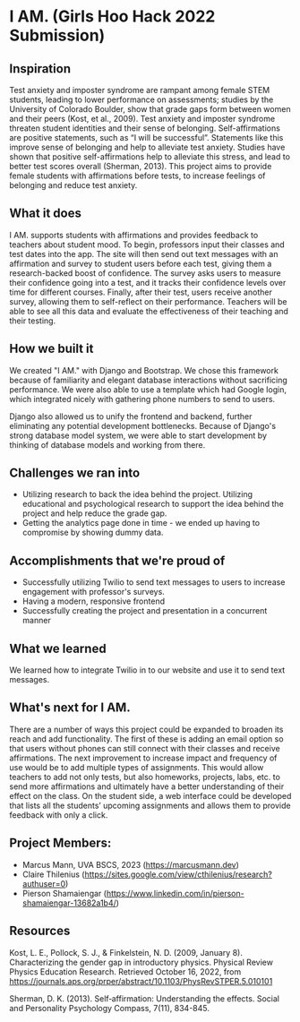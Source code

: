 # I AM. (Girls Hoo Hack 2022 Submission)
## Inspiration
Test anxiety and imposter syndrome are rampant among female STEM students, leading to lower performance on assessments; studies by the University of Colorado Boulder, show that grade gaps form between women and their peers (Kost, et al., 2009). Test anxiety and imposter syndrome threaten student identities and their sense of belonging. Self-affirmations are positive statements, such as “I will be successful”. Statements like this improve sense of belonging and help to alleviate test anxiety. Studies have shown that positive self-affirmations help to alleviate this stress, and lead to better test scores overall (Sherman, 2013). This project aims to provide female students with affirmations before tests, to increase feelings of belonging and reduce test anxiety.

## What it does
I AM. supports students with affirmations and provides feedback to teachers about student mood. To begin, professors input their classes and test dates into the app. The site will then send out text messages with an affirmation and survey to student users before each test, giving them a research-backed boost of confidence. The survey asks users to measure their confidence going into a test, and it tracks their confidence levels over time for different courses. Finally, after their test, users receive another survey, allowing them to self-reflect on their performance. Teachers will be able to see all this data and evaluate the effectiveness of their teaching and their testing.

## How we built it
We created "I AM." with Django and Bootstrap. We chose this framework because of familiarity and elegant database interactions without sacrificing performance. We were also able to use a template which had Google login, which integrated nicely with gathering phone numbers to send to users. 

Django also allowed us to unify the frontend and backend, further eliminating any potential development bottlenecks. Because of Django's strong database model system, we were able to start development by thinking of database models and working from there.

## Challenges we ran into
- Utilizing research to back the idea behind the project. Utilizing educational and psychological research to support the idea behind the project and help reduce the grade gap.  
- Getting the analytics page done in time - we ended up having to compromise by showing dummy data.

## Accomplishments that we're proud of
- Successfully utilizing Twilio to send text messages to users to increase engagement with professor's surveys.
- Having a modern, responsive frontend
- Successfully creating the project and presentation in a concurrent manner

## What we learned
We learned how to integrate Twilio in to our website and use it to send text messages. 
## What's next for I AM. 
There are a number of ways this project could be expanded to broaden its reach and add functionality. The first of these is adding an email option so that users without phones can still connect with their classes and receive affirmations. The next improvement to increase impact and frequency of use would be to add multiple types of assignments. This would allow teachers to add not only tests, but also homeworks, projects, labs, etc. to send more affirmations and ultimately have a better understanding of their effect on the class. On the student side, a web interface could be developed that lists all the students’ upcoming assignments and allows them to provide feedback with only a click.

## Project Members:
- Marcus Mann, UVA BSCS, 2023 (https://marcusmann.dev)
- Claire Thilenius (https://sites.google.com/view/cthilenius/research?authuser=0)
- Pierson Shamaiengar (https://www.linkedin.com/in/pierson-shamaiengar-13682a1b4/)

## Resources 
Kost, L. E., Pollock, S. J., & Finkelstein, N. D. (2009, January 8). Characterizing the gender gap in introductory physics. Physical Review Physics Education Research. Retrieved October 16, 2022, from https://journals.aps.org/prper/abstract/10.1103/PhysRevSTPER.5.010101 

Sherman, D. K. (2013). Self‐affirmation: Understanding the effects. Social and Personality Psychology Compass, 7(11), 834-845.